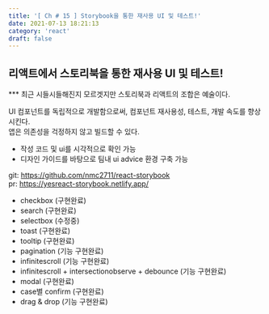 ```yaml
---
title: '[ Ch # 15 ] Storybook을 통한 재사용 UI 및 테스트!'
date: 2021-07-13 18:21:13
category: 'react'
draft: false
---
```


## 리액트에서 스토리북을 통한 재사용 UI 및 테스트!

\*\*\* 최근 시들시들해진지 모르겟지만 스토리북과 리액트의 조합은 예술이다. <br />

UI 컴포넌트를 독립적으로 개발함으로써, 컴포넌트 재사용성, 테스트, 개발 속도를 향상시킨다. <br />
앱은 의존성을 걱정하지 않고 빌드할 수 있다. <br />

- 작성 코드 및 ui를 시각적으로 확인 가능 <br />
- 디자인 가이드를 바탕으로 팀내 ui advice 환경 구축 가능 <br />

git: https://github.com/nmc2711/react-storybook<br />
pr: https://yesreact-storybook.netlify.app/
<br />

- checkbox (구현완료) <br />
- search (구현완료) <br />
- selectbox (수정중) <br />
- toast (구현완료) <br />
- tooltip (구현완료) <br />
- pagination (기능 구현완료) <br />
- infinitescroll (기능 구현완료) <br />
- infinitescroll + intersectionobserve + debounce (기능 구현완료) <br />
- modal (구현완료) <br />
- case별 confirm (구현완료) <br />
- drag & drop (기능 구현완료)
